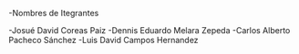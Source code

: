 -Nombres de Itegrantes

-Josué David Coreas Paiz
-Dennis Eduardo Melara Zepeda
-Carlos Alberto Pacheco Sánchez
-Luis David Campos Hernandez 
